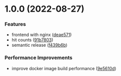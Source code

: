# 1.0.0 (2022-08-27)


### Features

* frontend with nginx ([deae571](https://github.com/itsprofcjs/verbose-doodle/commit/deae571d50eda0ce4185c3e90dc23d4ef56f2e4c))
* hit counts ([91b7803](https://github.com/itsprofcjs/verbose-doodle/commit/91b7803aab6bafcf4d34c4983b43a2005911d1bb))
* semantic release ([f439b6b](https://github.com/itsprofcjs/verbose-doodle/commit/f439b6b9e0a6194362b06256fb94fc6a72c5721b))


### Performance Improvements

* improve docker image build performance ([9e5610d](https://github.com/itsprofcjs/verbose-doodle/commit/9e5610dd79f35e3a7a5167806dd1cfe98d7221f5))
